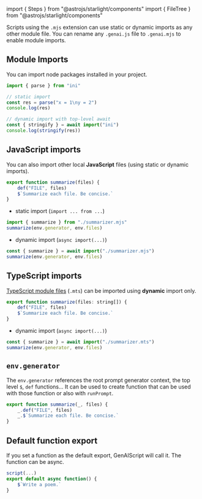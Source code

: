 
import { Steps } from "@astrojs/starlight/components"
import { FileTree } from "@astrojs/starlight/components"

Scripts using the `.mjs` extension can use static or dynamic imports as any other module file.
You can rename any `.genai.js` file to `.genai.mjs` to enable module imports.

## Module Imports

You can import node packages installed in your project.

```js
import { parse } from "ini"

// static import
const res = parse("x = 1\ny = 2")
console.log(res)

// dynamic import with top-level await
const { stringify } = await import("ini")
console.log(stringify(res))
```

## JavaScript imports

You can also import other local **JavaScript** files (using static or dynamic imports).

```js title="summarizer.mjs"
export function summarize(files) {
    def("FILE", files)
    $`Summarize each file. Be concise.`
}
```

- static import (`import ... from ...`)

```js
import { summarize } from "./summarizer.mjs"
summarize(env.generator, env.files)
```

- dynamic import (`async import(...)`)

```js
const { summarize } = await import("./summarizer.mjs")
summarize(env.generator, env.files)
```

## TypeScript imports

[TypeScript module files](/genaiscript/reference/scripts/typescript) (`.mts`) can be imported using **dynamic** import only.

```js title="summarizer.mts"
export function summarize(files: string[]) {
    def("FILE", files)
    $`Summarize each file. Be concise.`
}
```

- dynamic import (`async import(...)`)

```js
const { summarize } = await import("./summarizer.mts")
summarize(env.generator, env.files)
```

## `env.generator`

The `env.generator` references the root prompt generator context, the top level `$`, `def` functions... It can be used to create function that can be used with those function or also with `runPrompt`.

```js "_"
export function summarize(_, files) {
    _.def("FILE", files)
    _.$`Summarize each file. Be concise.`
}
```

## Default function export

If you set a function as the default export, GenAIScript will call it.
The function can be async.

```js title="poem.genai.mjs" "export default async function() {" "}"
script(...)
export default async function() {
    $`Write a poem.`
}
```

